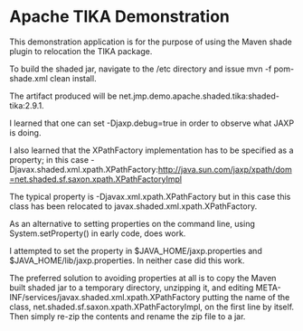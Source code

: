 # Apache TIKA Demonstration

This demonstration application is for the purpose of using the Maven shade plugin to relocation the TIKA package.

To build the shaded jar, navigate to the /etc directory and issue mvn -f pom-shade.xml clean install.

The artifact produced will be net.jmp.demo.apache.shaded.tika:shaded-tika:2.9.1.

I learned that one can set -Djaxp.debug=true in order to observe what JAXP is doing.

I also learned that the XPathFactory implementation has to be specified as a property; in this case -Djavax.shaded.xml.xpath.XPathFactory:http://java.sun.com/jaxp/xpath/dom=net.shaded.sf.saxon.xpath.XPathFactoryImpl

The typical property is -Djavax.xml.xpath.XPathFactory but in this case this class has been relocated to javax.shaded.xml.xpath.XPathFactory.

As an alternative to setting properties on the command line, using System.setProperty() in early code, does work.

I attempted to set the property in $JAVA_HOME/jaxp.properties and $JAVA_HOME/lib/jaxp.properties. In neither case did this work.

The preferred solution to avoiding properties at all is to copy the Maven built shaded jar to a temporary directory, unzipping it, and editing META-INF/services/javax.shaded.xml.xpath.XPathFactory putting the
name of the class, net.shaded.sf.saxon.xpath.XPathFactoryImpl, on the first line by itself. Then simply re-zip the contents and rename the zip file to a jar.